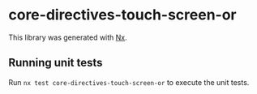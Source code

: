 # core-directives-touch-screen-or

This library was generated with [Nx](https://nx.dev).

## Running unit tests

Run `nx test core-directives-touch-screen-or` to execute the unit tests.
